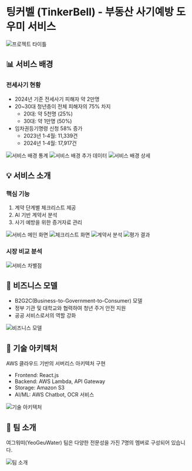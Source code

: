 # 팅커벨 (TinkerBell) - 부동산 사기예방 도우미 서비스

![프로젝트 타이틀](./image/여그워떠1.png)

## 📊 서비스 배경

### 전세사기 현황
- 2024년 기준 전세사기 피해자 약 2만명
- 20~30대 청년층이 전체 피해자의 75% 차지
  - 20대: 약 5천명 (25%)
  - 30대: 약 1만명 (50%)
- 임차권등기명령 신청 58% 증가
  - 2023년 1-4월: 11,339건
  - 2024년 1-4월: 17,917건

![서비스 배경 통계](../image/여그워떠2.png)
![서비스 배경 추가 데이터](../image/여그워떠3.png)
![서비스 배경 상세](../image/여그워떠4.png)

## 💡 서비스 소개

### 핵심 기능
1. 계약 단계별 체크리스트 제공
2. AI 기반 계약서 분석
3. 사기 예방을 위한 증거자료 관리

![서비스 메인 화면](../image/여그워떠7.png)
![체크리스트 화면](../image/여그워떠8.png)
![계약서 분석](../image/여그워떠9.png)
![평가 결과](../image/여그워떠10.png)

### 시장 비교 분석

![서비스 차별점](../image/여그워떠11.png)

## 💼 비즈니스 모델
- B2G2C(Business-to-Government-to-Consumer) 모델
- 정부 기관 및 대학교와 협력하여 청년 주거 안전 지원
- 공공 서비스로서의 역할 강화

![비즈니스 모델](../image/여그워떠12.png)

## 🔧 기술 아키텍처
AWS 클라우드 기반의 서버리스 아키텍처 구현
- Frontend: React.js
- Backend: AWS Lambda, API Gateway
- Storage: Amazon S3
- AI/ML: AWS Chatbot, OCR 서비스

![기술 아키텍처](../image/여그워떠13.png)

## 👥 팀 소개
여그워떠(YeoGeuWater) 팀은 다양한 전문성을 가진 7명의 멤버로 구성되어 있습니다.

![팀 소개](../image/여그워떠14.png)
